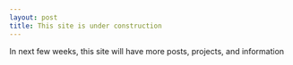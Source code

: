 ```yaml
---
layout: post
title: This site is under construction
---
```


In next few weeks, this site will have more posts, projects, and information 


